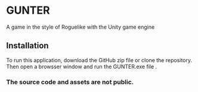# GUNTER

A game in the style of Roguelike with the Unity game engine

## Installation
To run this application, download the GitHub zip file or clone the repository. Then open a browsser window and run the GUNTER.exe file .

### The source code and assets are not public.
